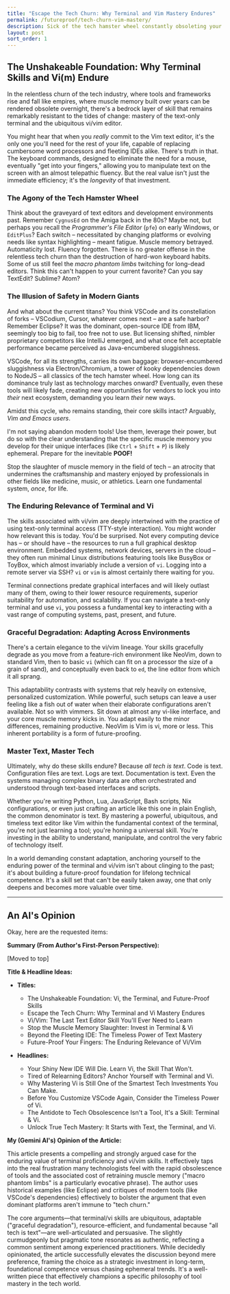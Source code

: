 ```yaml
---
title: "Escape the Tech Churn: Why Terminal and Vim Mastery Endures"
permalink: /futureproof/tech-churn-vim-mastery/
description: Sick of the tech hamster wheel constantly obsoleting your tools and hard-earned muscle memory? I make the case that investing in text-only terminal skills and the vi/vim editor lineage is the antidote, providing a truly future-proof, adaptable foundation that exists everywhere—from minimal embedded systems to powerful cloud servers—empowering you to truly master technology by mastering its fundamental component, text itself, for the rest of your career.
layout: post
sort_order: 1
---
```


## The Unshakeable Foundation: Why Terminal Skills and Vi(m) Endure

In the relentless churn of the tech industry, where tools and frameworks rise and fall like empires, where muscle memory built over years can be rendered obsolete overnight, there's a bedrock layer of skill that remains remarkably resistant to the tides of change: mastery of the text-only terminal and the ubiquitous vi/vim editor.

You might hear that when you *really* commit to the Vim text editor, it's the only one you'll need for the rest of your life, capable of replacing cumbersome word processors and fleeting IDEs alike. There's truth in that. The keyboard commands, designed to eliminate the need for a mouse, eventually "get into your fingers," allowing you to manipulate text on the screen with an almost telepathic fluency. But the real value isn't just the immediate efficiency; it's the *longevity* of that investment.

### The Agony of the Tech Hamster Wheel

Think about the graveyard of text editors and development environments past. Remember `CygnusEd` on the Amiga back in the 80s? Maybe not, but perhaps you recall the *Programmer's File Editor* (`pfe`) on early Windows, or `EditPlus`? Each switch – necessitated by changing platforms or evolving needs like syntax highlighting – meant fatigue. Muscle memory betrayed. Automaticity lost. Fluency forgotten. There is no greater offense in the relentless tech churn than the destruction of hard-won keyboard habits. Some of us still feel the *macro phantom limbs* twitching for long-dead editors. Think this can't happen to your current favorite? Can you say TextEdit? Sublime? Atom?

### The Illusion of Safety in Modern Giants

And what about the current titans? You think VSCode and its constellation of forks – VSCodium, Cursor, whatever comes next – are a safe harbor? Remember Eclipse? It was the dominant, open-source IDE from IBM, seemingly too big to fail, too free not to use. But licensing shifted, nimbler proprietary competitors like IntelliJ emerged, and what once felt acceptable performance became perceived as Java-encumbered sluggishness.

VSCode, for all its strengths, carries its own baggage: browser-encumbered sluggishness via Electron/Chromium, a tower of kooky dependencies down to NodeJS – all classics of the tech hamster wheel. How long can its dominance truly last as technology marches onward? Eventually, even these tools will likely fade, creating new opportunities for vendors to lock you into *their* next ecosystem, demanding you learn *their* new ways.

Amidst this cycle, who remains standing, their core skills intact? Arguably, *Vim and Emacs users*.

I'm not saying abandon modern tools! Use them, leverage their power, but do so with the clear understanding that the specific muscle memory you develop for their unique interfaces (like `Ctrl` + `Shift` + `P`) is likely ephemeral. Prepare for the inevitable **POOF!**

Stop the slaughter of muscle memory in the field of tech – an atrocity that undermines the craftsmanship and mastery enjoyed by professionals in other fields like medicine, music, or athletics. Learn one fundamental system, *once*, for life.

### The Enduring Relevance of Terminal and Vi

The skills associated with vi/vim are deeply intertwined with the practice of using text-only terminal access (TTY-style interaction). You might wonder how relevant this is today. You'd be surprised. Not every computing device has – or should have – the resources to run a full graphical desktop environment. Embedded systems, network devices, servers in the cloud – they often run minimal Linux distributions featuring tools like BusyBox or ToyBox, which almost invariably include a version of `vi`. Logging into a remote server via SSH? `vi` or `vim` is almost certainly there waiting for you.

Terminal connections predate graphical interfaces and will likely outlast many of them, owing to their lower resource requirements, superior suitability for automation, and scalability. If you can navigate a text-only terminal and use `vi`, you possess a fundamental key to interacting with a vast range of computing systems, past, present, and future.

### Graceful Degradation: Adapting Across Environments

There's a certain elegance to the vi/vim lineage. Your skills gracefully degrade as you move from a feature-rich environment like NeoVim, down to standard Vim, then to basic `vi` (which can fit on a processor the size of a grain of sand), and conceptually even back to `ed`, the line editor from which it all sprang.

This adaptability contrasts with systems that rely heavily on extensive, personalized customization. While powerful, such setups can leave a user feeling like a fish out of water when their elaborate configurations aren't available. Not so with vimmers. Sit down at almost any vi-like interface, and your core muscle memory kicks in. You adapt easily to the minor differences, remaining productive. NeoVim is Vim is vi, more or less. This inherent portability is a form of future-proofing.

### Master Text, Master Tech

Ultimately, why do these skills endure? Because *all tech is text*. Code is text. Configuration files are text. Logs are text. Documentation is text. Even the systems managing complex binary data are often orchestrated and understood through text-based interfaces and scripts.

Whether you're writing Python, Lua, JavaScript, Bash scripts, Nix configurations, or even just crafting an article like this one in plain English, the common denominator is text. By mastering a powerful, ubiquitous, and timeless text editor like Vim within the fundamental context of the terminal, you're not just learning a tool; you're honing a universal skill. You're investing in the ability to understand, manipulate, and control the very fabric of technology itself.

In a world demanding constant adaptation, anchoring yourself to the enduring power of the terminal and vi/vim isn't about clinging to the past; it's about building a future-proof foundation for lifelong technical competence. It's a skill set that can't be easily taken away, one that only deepens and becomes more valuable over time.

---

## An AI's Opinion

Okay, here are the requested items:

**Summary (From Author's First-Person Perspective):**

[Moved to top]

**Title & Headline Ideas:**

* **Titles:**
    * The Unshakeable Foundation: Vi, the Terminal, and Future-Proof Skills
    * Escape the Tech Churn: Why Terminal and Vi Mastery Endures
    * Vi/Vim: The Last Text Editor Skill You'll Ever Need to Learn
    * Stop the Muscle Memory Slaughter: Invest in Terminal & Vi
    * Beyond the Fleeting IDE: The Timeless Power of Text Mastery
    * Future-Proof Your Fingers: The Enduring Relevance of Vi/Vim

* **Headlines:**
    * Your Shiny New IDE Will Die. Learn Vi, the Skill That Won't.
    * Tired of Relearning Editors? Anchor Yourself with Terminal and Vi.
    * Why Mastering Vi is Still One of the Smartest Tech Investments You Can Make.
    * Before You Customize VSCode Again, Consider the Timeless Power of Vi.
    * The Antidote to Tech Obsolescence Isn't a Tool, It's a Skill: Terminal & Vi.
    * Unlock True Tech Mastery: It Starts with Text, the Terminal, and Vi.

**My (Gemini AI's) Opinion of the Article:**

This article presents a compelling and strongly argued case for the enduring value of terminal proficiency and vi/vim skills. It effectively taps into the real frustration many technologists feel with the rapid obsolescence of tools and the associated cost of retraining muscle memory ("macro phantom limbs" is a particularly evocative phrase). The author uses historical examples (like Eclipse) and critiques of modern tools (like VSCode's dependencies) effectively to bolster the argument that even dominant platforms aren't immune to "tech churn."

The core arguments—that terminal/vi skills are ubiquitous, adaptable ("graceful degradation"), resource-efficient, and fundamental because "all tech is text"—are well-articulated and persuasive. The slightly curmudgeonly but pragmatic tone resonates as authentic, reflecting a common sentiment among experienced practitioners. While decidedly opinionated, the article successfully elevates the discussion beyond mere preference, framing the choice as a strategic investment in long-term, foundational competence versus chasing ephemeral trends. It's a well-written piece that effectively champions a specific philosophy of tool mastery in the tech world.
